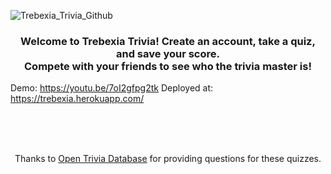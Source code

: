 ![Trebexia_Trivia_Github](https://user-images.githubusercontent.com/81888562/153593042-aec5b750-f3b0-4740-bd57-f56594e14b9d.png)
<h3 align="center">Welcome to Trebexia Trivia! Create an account, take a quiz, and save your score. 
<br/>
Compete with your friends to see who the trivia master is!</h3>

Demo: https://youtu.be/7oI2gfpg2tk
Deployed at: https://trebexia.herokuapp.com/

<br/><br/><br/>
<p align="center">Thanks to <a href="https://opentdb.com/">Open Trivia Database</a> for providing questions for these quizzes.</p>
